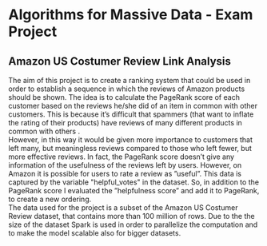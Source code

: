 # Algorithms for Massive Data - Exam Project

## Amazon US Costumer Review Link Analysis

The aim of this project is to create a ranking system that could be used
in order to establish a sequence in which the reviews of Amazon products should be shown. 
The idea is to calculate the PageRank score of each customer based on the reviews he/she did of an item in common with
other customers. This is because it’s difficult that spammers (that want to inflate the rating of
their products) have reviews of many different products in common with others . \
However, in this way it
would be given more importance to customers that left many, but meaningless reviews compared
to those who left fewer, but more effective reviews. In fact, the PageRank score doesn’t give any information of the usefulness of the reviews left by users. However, on Amazon it is possible for users
to rate a review as ”useful”. This data is captured by the variable "helpful_votes" in the dataset. 
So, in addition to the PageRank score I evaluated the ”helpfulness score” and add it to PageRank, to create a new ordering. \
The data used for the project is a subset of the Amazon US Costumer Review dataset, that contains more than 100 million of rows. Due to the the size of the dataset Spark is used in order to parallelize the computation and to make the model scalable also for bigger datasets. 

